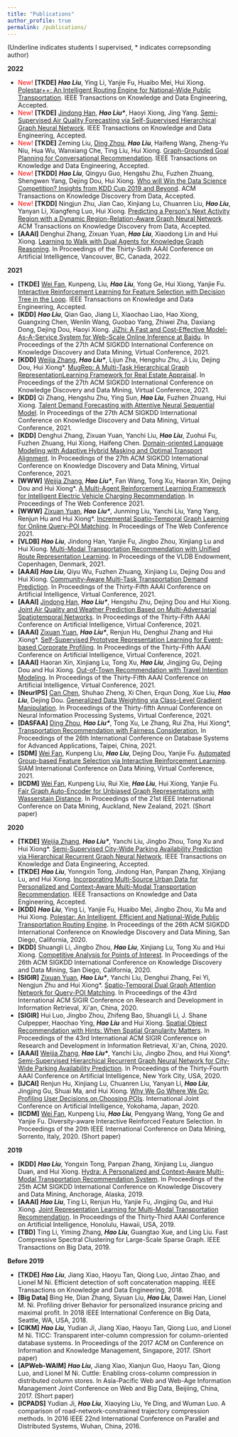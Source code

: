 ```yaml
---
title: "Publications"
author_profile: true
permalink: /publications/
---
```


(Underline indicates students I supervised, \* indicates correpsonding author)

**2022**
* <span style="color:red">New!</span> **[TKDE]** ***Hao Liu***, Ying Li, Yanjie Fu, Huaibo Mei, Hui Xiong. [Polestar++: An Intelligent Routing Engine for National-Wide Public Transportation](https://raymondhliu.github.io/publications/). IEEE Transactions on Knowledge and Data Engineering, Accepted.
* <span style="color:red">New!</span> **[TKDE]** <ins>Jindong Han</ins>, ***Hao Liu\****, Haoyi Xiong, Jing Yang. [Semi-Supervised Air Quality Forecasting via Self-Supervised Hierarchical Graph Neural Network](https://raymondhliu.github.io/publications/). IEEE Transactions on Knowledge and Data Engineering, Accepted.
* <span style="color:red">New!</span> **[TKDE]** Zeming Liu, <ins>Ding Zhou</ins>, ***Hao Liu***, Haifeng Wang, Zheng-Yu Niu, Hua Wu, Wanxiang Che, Ting Liu, Hui Xiong. [Graph-Grounded Goal Planning for Conversational Recommendation](https://raymondhliu.github.io/publications/). IEEE Transactions on Knowledge and Data Engineering, Accepted.
* <span style="color:red">New!</span> **[TKDD]** ***Hao Liu***, Qingyu Guo, Hengshu Zhu, Fuzhen Zhuang, Shengwen Yang, Dejing Dou, Hui Xiong. [Who will Win the Data Science Competition? Insights from KDD Cup 2019 and Beyond](https://raymondhliu.github.io/publications/). ACM Transactions on Knowledge Discovery from Data, Accepted.
* <span style="color:red">New!</span> **[TKDD]** Ningjun Zhu, Jian Cao, Xinjiang Lu, Chuanren Liu, ***Hao Liu***, Yanyan Li, Xiangfeng Luo, Hui Xiong. [Predicting a Person's Next Activity Region with a Dynamic Region-Relation-Aware Graph Neural Network](https://raymondhliu.github.io/publications/). ACM Transactions on Knowledge Discovery from Data, Accepted.
* **[AAAI]** Denghui Zhang, Zixuan Yuan, ***Hao Liu***, Xiaodong Lin and Hui Xiong. [Learning to Walk with Dual Agents for Knowledge Graph Reasoning](https://raymondhliu.github.io/publications/). In Proceedings of the Thirty-Sixth AAAI Conference on Artificial Intelligence, Vancouver, BC, Canada, 2022.

**2021**
* **[TKDE]** <ins>Wei Fan</ins>, Kunpeng, Liu, ***Hao Liu***, Yong Ge, Hui Xiong, Yanjie Fu. [Interactive Reinforcement Learning for Feature Selection with Decision Tree in the Loop](https://raymondhliu.github.io/publications/). IEEE Transactions on Knowledge and Data Engineering, Accepted.
* **[KDD]** ***Hao Liu***, Qian Gao, Jiang Li, Xiaochao Liao, Hao Xiong, Guangxing Chen, Wenlin Wang,
Guobao Yang, Zhiwei Zha, Daxiang Dong, Dejing Dou, Haoyi Xiong. [JiZhi: A Fast and Cost-Effective Model-As-A-Service System for
Web-Scale Online Inference at Baidu](https://raymondhliu.github.io/publications/). In Proceedings of the 27th ACM SIGKDD International Conference on Knowledge Discovery and Data Mining, Virtual Conference, 2021.
* **[KDD]** <ins>Weijia Zhang</ins>, ***Hao Liu\****, Lijun Zha, Hengshu Zhu, Ji Liu, Dejing Dou, Hui Xiong\*. [MugRep: A Multi-Task Hierarchical Graph RepresentationLearning Framework for Real Estate Appraisal](https://raymondhliu.github.io/publications/). In Proceedings of the 27th ACM SIGKDD International Conference on Knowledge Discovery and Data Mining, Virtual Conference, 2021.
* **[KDD]** Qi Zhang, Hengshu Zhu, Ying Sun, ***Hao Liu***, Fuzhen Zhuang, Hui Xiong. [Talent Demand Forecasting with Attentive Neural Sequential Model](https://raymondhliu.github.io/publications/). In Proceedings of the 27th ACM SIGKDD International Conference on Knowledge Discovery and Data Mining, Virtual Conference, 2021.
* **[KDD]** Denghui Zhang, Zixuan Yuan, Yanchi Liu, ***Hao Liu***, Zuohui Fu, Fuzhen Zhuang, Hui Xiong, Haifeng Chen. [Domain-oriented Language Modeling with Adaptive Hybrid Masking and Optimal Transport Alignment](https://raymondhliu.github.io/publications/). In Proceedings of the 27th ACM SIGKDD International Conference on Knowledge Discovery and Data Mining, Virtual Conference, 2021.
* **[WWW]** <ins>Weijia Zhang</ins>, ***Hao Liu\****, Fan Wang, Tong Xu, Haoran Xin, Dejing Dou and Hui Xiong\*. [A Multi-Agent Reinforcement Learning Framework for Intelligent Electric Vehicle Charging Recommendation](https://raymondhliu.github.io/publications/). In Proceedings of The Web Conference 2021.
* **[WWW]** <ins>Zixuan Yuan</ins>, ***Hao Liu\****, Junming Liu, Yanchi Liu, Yang Yang, Renjun Hu and Hui Xiong\*. [Incremental Spatio-Temporal Graph Learning for Online Query-POI Matching](https://raymondhliu.github.io/publications/). In Proceedings of The Web Conference 2021.
* **[VLDB]** ***Hao Liu***, Jindong Han, Yanjie Fu, Jingbo Zhou, Xinjiang Lu and Hui Xiong. [Multi-Modal Transportation Recommendation with Unified Route Representation Learning](https://raymondhliu.github.io/publications/). In Proceedings of the VLDB Endowment, Copenhagen, Denmark, 2021.
* **[AAAI]** ***Hao Liu***, Qiyu Wu, Fuzhen Zhuang, Xinjiang Lu, Dejing Dou and Hui Xiong. [Community-Aware Multi-Task Transportation Demand Prediction](https://raymondhliu.github.io/publications/). In Proceedings of the Thirty-Fifth AAAI Conference on Artificial Intelligence, Virtual Conference, 2021.
* **[AAAI]** <ins>Jindong Han</ins>, ***Hao Liu\****, Hengshu Zhu, Dejing Dou and Hui Xiong. [Joint Air Quality and Weather Prediction Based on Multi-Adversarial Spatiotemporal Networks](https://raymondhliu.github.io/publications/). In Proceedings of the Thirty-Fifth AAAI Conference on Artificial Intelligence, Virtual Conference, 2021.
* **[AAAI]** <ins>Zixuan Yuan</ins>, ***Hao Liu\****, Renjun Hu, Denghui Zhang and Hui Xiong\*. [Self-Supervised Prototype Representation Learning for Event-based Corporate Profiling](https://raymondhliu.github.io/publications/). In Proceedings of the Thirty-Fifth AAAI Conference on Artificial Intelligence, Virtual Conference, 2021.
* **[AAAI]** Haoran Xin, Xinjiang Lu, Tong Xu, ***Hao Liu***, Jingjing Gu, Dejing Dou and Hui Xiong. [Out-of-Town Recommendation with Travel Intention Modeling](https://raymondhliu.github.io/publications/). In Proceedings of the Thirty-Fifth AAAI Conference on Artificial Intelligence, Virtual Conference, 2021.
* **[NeurIPS]** <ins>Can Chen</ins>, Shuhao Zheng, Xi Chen, Erqun Dong, Xue Liu, ***Hao Liu***, Dejing Dou. [Generalized Data Weighting via Class-Level Gradient Manipulation](https://raymondhliu.github.io/publications/). In Proceedings of the Thirty-fifth Annual Conference on Neural Information Processing Systems, Virtual Conference, 2021.
* **[DASFAA]** <ins>Ding Zhou</ins>, ***Hao Liu\****, Tong Xu, Le Zhang, Rui Zha, Hui Xiong\*, [Transportation Recommendation with Fairness Consideration](https://raymondhliu.github.io/publications/), In Proceedings of the 26th International Conference on Database Systems for Advanced Applications, Taipei, China, 2021.
* **[SDM]** <ins>Wei Fan</ins>, Kunpeng Liu, ***Hao Liu***, Dejing Dou, Yanjie Fu. [Automated Group-based Feature Selection via Interactive Reinforcement Learning](https://raymondhliu.github.io/publications/). SIAM International Conference on Data Mining, Virtual Conference, 2021.
* **[ICDM]** <ins>Wei Fan</ins>, Kunpeng Liu, Rui Xie, ***Hao Liu***, Hui Xiong, Yanjie Fu. [Fair Graph Auto-Encoder for Unbiased Graph Representations with Wasserstain Distance](https://raymondhliu.github.io/publications/). In Proceedings of the 21st IEEE International Conference on Data Mining, Auckland, New Zealand, 2021. (Short paper)

**2020**
* **[TKDE]** <ins>Weijia Zhang</ins>, ***Hao Liu\****, Yanchi Liu, Jingbo Zhou, Tong Xu and Hui Xiong\*. [Semi-Supervised City-Wide Parking Availability Prediction via Hierarchical Recurrent Graph Neural Network](https://ieeexplore.ieee.org/document/9241427). IEEE Transactions on Knowledge and Data Engineering, Accepted.
* **[TKDE]** ***Hao Liu***, Yonngxin Tong, Jindong Han, Panpan Zhang, Xinjiang Lu, and Hui Xiong. [Incorporating Multi-Source Urban Data for Personalized and Context-Aware Multi-Modal Transportation Recommendation](https://ieeexplore.ieee.org/document/9063461). IEEE Transactions on Knowledge and Data Engineering, Accepted.
* **[KDD]** ***Hao Liu***, Ying Li, Yanjie Fu, Huaibo Mei, Jingbo Zhou, Xu Ma and Hui Xiong. [Polestar: An Intelligent, Efficient and National-Wide Public Transportation Routing Engine](http://RaymondHLIU.github.io/files/KDD20-polestar.pdf). In Proceedings of the 26th ACM SIGKDD International Conference on Knowledge Discovery and Data Mining, San Diego, California, 2020.
* **[KDD]** Shuangli Li, Jingbo Zhou, ***Hao Liu***, Xinjiang Lu, Tong Xu and Hui Xiong. [Competitive Analysis for Points of Interest](http://RaymondHLIU.github.io/files/KDD20-competitive.pdf). In Proceedings of the 26th ACM SIGKDD International Conference on Knowledge Discovery and Data Mining, San Diego, California, 2020.
* **[SIGIR]** <ins>Zixuan Yuan</ins>, ***Hao Liu\****, Yanchi Liu, Denghui Zhang, Fei Yi, Nengjun Zhu and Hui Xiong\*. [Spatio-Temporal Dual Graph Attention Network for Query-POI Matching](http://RaymondHLIU.github.io/files/SIGIR20-matching.pdf). In Proceedings of the 43rd International ACM SIGIR Conference on Research and Development in Information Retrieval, Xi'an, China, 2020.
* **[SIGIR]** Hui Luo, Jingbo Zhou, Zhifeng Bao, Shuangli Li, J. Shane Culpepper, Haochao Ying, ***Hao Liu*** and Hui Xiong. [Spatial Object Recommendation with Hints: When Spatial Granularity Matters](http://RaymondHLIU.github.io/files/SIGIR20-poirec.pdf). In Proceedings of the 43rd International ACM SIGIR Conference on Research and Development in Information Retrieval, Xi'an, China, 2020.
* **[AAAI]** <ins>Weijia Zhang</ins>, ***Hao Liu\****, Yanchi Liu, Jingbo Zhou, and Hui Xiong\*. [Semi-Supervised Hierarchical Recurrent Graph Neural Network for City-Wide Parking Availability Prediction](http://RaymondHLIU.github.io/files/AAAI20-parking.pdf). In Proceedings of the Thirty-Fourth AAAI Conference on Artificial Intelligence, New York City, USA, 2020.
* **[IJCAI]** Renjun Hu, Xinjiang Lu, Chuanren Liu, Yanyan Li, ***Hao Liu***, Jingjing Gu, Shuai Ma, and Hui Xiong. [Why We Go Where We Go: Profiling User Decisions on Choosing POIs](https://www.ijcai.org/Proceedings/2020/0478.pdf). International Joint Conference on Artificial Intelligence, Yokohama, Japan, 2020.
* **[ICDM]** <ins>Wei Fan</ins>, Kunpeng Liu, ***Hao Liu***, Pengyang Wang, Yong Ge and Yanjie Fu. Diversity-aware Interactive Reinforced Feature Selection. In Proceedings of the 20th IEEE International Conference on Data Mining, Sorrento, Italy, 2020. (Short paper)


**2019**
*  **[KDD]** ***Hao Liu***, Yongxin Tong, Panpan Zhang, Xinjiang Lu, Jianguo Duan, and Hui Xiong. [Hydra: A Personalized and Context-Aware Multi-Modal Transportation Recommendation System](http://RaymondHLIU.github.io/files/KDD19-Hydra.pdf). In Proceedings of the 25th ACM SIGKDD International Conference on Knowledge Discovery and Data Mining, Anchorage, Alaska, 2019.
* **[AAAI]** ***Hao Liu***, Ting Li, Renjun Hu, Yanjie Fu, Jingjing Gu, and Hui Xiong. [Joint Representation Learning for Multi-Modal Transportation Recommendation](http://RaymondHLIU.github.io/files/AAAI19-trans2vec.pdf). In Proceedings of the Thirty-Third AAAI Conference on Artificial Intelligence, Honolulu, Hawaii, USA, 2019.
* **[TBD]** Ting Li, Yiming Zhang, ***Hao Liu***, Guangtao Xue, and Ling Liu. Fast Compressive Spectral Clustering for Large-Scale Sparse Graph. IEEE Transactions on Big Data, 2019.


**Before 2019**
* **[TKDE]** ***Hao Liu***, Jiang Xiao, Haoyu Tan, Qiong Luo, Jintao Zhao, and Lionel M Ni. Efficient detection of soft concatenation mapping. IEEE Transactions on Knowledge and Data Engineering, 2018.
* **[Big Data]** Bing He, Dian Zhang, Siyuan Liu, ***Hao Liu***, Dawei Han, Lionel M. Ni. Profiling driver Behavior for personalized insurance pricing and maximal profit. In 2018 IEEE International Conference on Big Data, Seattle, WA, USA, 2018.
* **[CIKM]** ***Hao Liu***, Yudian Ji, Jiang Xiao, Haoyu Tan, Qiong Luo, and Lionel M Ni. TICC: Transparent inter-column compression for column-oriented database systems. In Proceedings of the 2017 ACM on Conference on Information and Knowledge Management, Singapore, 2017. (Short paper)
* **[APWeb-WAIM]** ***Hao Liu***, Jiang Xiao, Xianjun Guo, Haoyu Tan, Qiong Luo, and Lionel M Ni. Cuttle: Enabling cross-column compression in distributed column stores. In Asia-Pacific Web and Web-Age Information Management  Joint Conference on Web and Big Data, Beijiing, China,  2017. (Short paper)
* **[ICPADS]** Yudian Ji, ***Hao Liu***, Xiaoying Liu, Ye Ding, and Wuman Luo. A comparison of road-network-constrained trajectory compression methods. In 2016 IEEE 22nd International Conference on Parallel and Distributed Systems, Wuhan, China, 2016.
